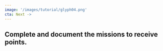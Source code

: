 ```yaml
---
image: '/images/tutorial/glyph04.png'
cta: Next ->
---
```

## Complete and document the missions to receive points.
